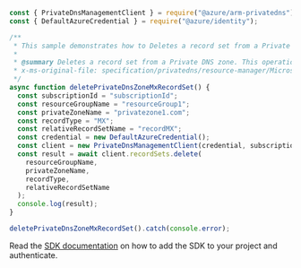 ```javascript
const { PrivateDnsManagementClient } = require("@azure/arm-privatedns");
const { DefaultAzureCredential } = require("@azure/identity");

/**
 * This sample demonstrates how to Deletes a record set from a Private DNS zone. This operation cannot be undone.
 *
 * @summary Deletes a record set from a Private DNS zone. This operation cannot be undone.
 * x-ms-original-file: specification/privatedns/resource-manager/Microsoft.Network/stable/2020-06-01/examples/RecordSetMXDelete.json
 */
async function deletePrivateDnsZoneMxRecordSet() {
  const subscriptionId = "subscriptionId";
  const resourceGroupName = "resourceGroup1";
  const privateZoneName = "privatezone1.com";
  const recordType = "MX";
  const relativeRecordSetName = "recordMX";
  const credential = new DefaultAzureCredential();
  const client = new PrivateDnsManagementClient(credential, subscriptionId);
  const result = await client.recordSets.delete(
    resourceGroupName,
    privateZoneName,
    recordType,
    relativeRecordSetName
  );
  console.log(result);
}

deletePrivateDnsZoneMxRecordSet().catch(console.error);
```

Read the [SDK documentation](https://github.com/Azure/azure-sdk-for-js/blob/%40azure%2Farm-privatedns_3.0.1/sdk/privatedns/arm-privatedns/README.md) on how to add the SDK to your project and authenticate.
